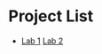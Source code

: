 <h1>Project List</h1>
<ul>
    <li> 
    <a href="lab1/index.html" target="_blank">Lab 1</a>
    <a href="lab2/index.html" target="_blank">Lab 2</a>
    </li>
</ul>